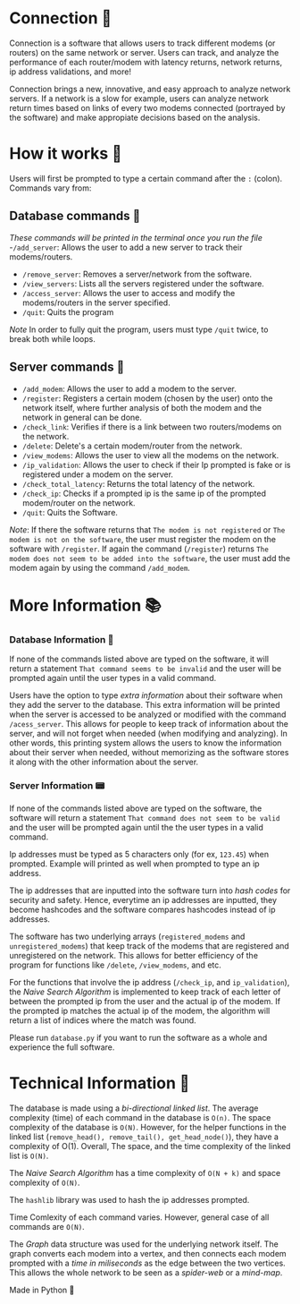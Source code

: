 # Connection 📳

Connection is a software that allows users to track different modems (or routers) on the same network or server. Users can track, and analyze the performance of each router/modem with latency returns, network returns, ip address validations, and more! 

Connection brings a new, innovative, and easy approach to analyze network servers. If a network is a slow for example, users can analyze network return times based on links of every two modems connected (portrayed by the software) and make appropiate decisions based on the analysis. 

# How it works 🔨

Users will first be prompted to type a certain command after the `:` (colon). Commands vary from: 

 ## Database commands 💽
 *These commands will be printed in the terminal once you run the file*
 -`/add_server`: Allows the user to add a new server to track their modems/routers.
 - `/remove_server`: Removes a server/network from the software.
 - `/view_servers`: Lists all the servers registered under the software.
 - `/access_server`: Allows the user to access and modify the modems/routers in the server specified.
 - `/quit`: Quits the program 
 
 *Note* In order to fully quit the program, users must type `/quit` twice, to break both while loops. 


 ## Server commands 💾 
 - `/add_modem`: Allows the user to add a modem to the server.
 - `/register`: Registers a certain modem (chosen by the user) onto the network itself, where further analysis of both the modem and the network in general can be done.
 - `/check_link`: Verifies if there is a link between two routers/modems on the network.
 - `/delete`: Delete's a certain modem/router from the network.
 - `/view_modems`: Allows the user to view all the modems on the network.
 - `/ip_validation`: Allows the user to check if their Ip prompted is fake or is registered under a modem on the server.
 - `/check_total_latency`: Returns the total latency of the network. 
 - `/check_ip`: Checks if a prompted ip is the same ip of the prompted modem/router on the network. 
 - `/quit`: Quits the Software.

*Note*: If there the software returns that `The modem is not registered` or `The modem is not on the software`, the user must register the modem on the software with `/register`. If again the command (`/register`) returns `The modem does not seem to be added into the software`, the user must add the modem again by using the command `/add_modem`.


# More Information 📚

### Database Information 📼
If none of the commands listed above are typed on the software, it will return a statement `That command seems to be invalid` and the user will be prompted again until the user types in a valid command. 

Users have the option to type *extra information* about their software when they add the server to the database. This extra information will be printed when the server is accessed to be analyzed or modified with the command `/acess_server`. This allows for people to keep track of information about the server, and will not forget when needed (when modifying and analyzing). In other words, this printing system allows the users to know the information about their server when needed, without memorizing as the software stores it along with the other information about the server.  

### Server Information 📟
 If none of the commands listed above are typed on the software, the software will return a statement `That command does not seem to be valid` and the user will be prompted again until the the user types in a valid command. 

 Ip addresses must be typed as 5 characters only (for ex, `123.45`) when prompted. Example will printed as well when prompted to type an ip address.

 The ip addresses that are inputted into the software turn into *hash codes* for security and safety. Hence, everytime an ip addresses are inputted, they become hashcodes and the software compares hashcodes instead of ip addresses. 

 The software has two underlying arrays (`registered_modems` and `unregistered_modems`) that keep track of the modems that are registered and unregistered on the network. This allows for better efficiency of the program for functions like `/delete`, `/view_modems`, and etc. 

 For the functions that involve the ip address (`/check_ip`, and `ip_validation`), the *Naive Search Algorithm* is implemented to keep track of each letter of between the prompted ip from the user and the actual ip of the modem. If the prompted ip matches the actual ip of the modem, the algorithm will return a list of indices where the match was found. 

 Please run `database.py` if you want to run the software as a whole and experience the full software.

# Technical Information 🔌

The database is made using a *bi-directional linked list*. The average complexity (time) of each command in the database is `O(n)`. The space complexity of the database is `O(N)`. However, for the helper functions in the linked list (`remove_head(), remove_tail(), get_head_node()`), they have a complexity of O(1). Overall, The space, and the time complexity of the linked list is `O(N)`.

The *Naive Search Algorithm* has a time complexity of `O(N + k)` and space complexity of `O(N)`. 

The `hashlib` library was used to hash the ip addresses prompted.

Time Comlexity of each command varies. However, general case of all commands are `O(N)`.

The *Graph* data structure was used for the underlying network itself. The graph converts each modem into a vertex, and then connects each modem prompted with a *time in miliseconds* as the edge between the two vertices. This allows the whole network to be seen as a *spider-web* or a *mind-map*.

Made in Python 🐍
